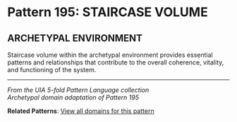 # Pattern 195: STAIRCASE VOLUME

## ARCHETYPAL ENVIRONMENT

Staircase volume within the archetypal environment provides essential patterns and relationships that contribute to the overall coherence, vitality, and functioning of the system.

---

*From the UIA 5-fold Pattern Language collection*  
*Archetypal domain adaptation of Pattern 195*

**Related Patterns**: [View all domains for this pattern](../../UIA/md/T195%20STAIRCASE%20VOLUME.md)
